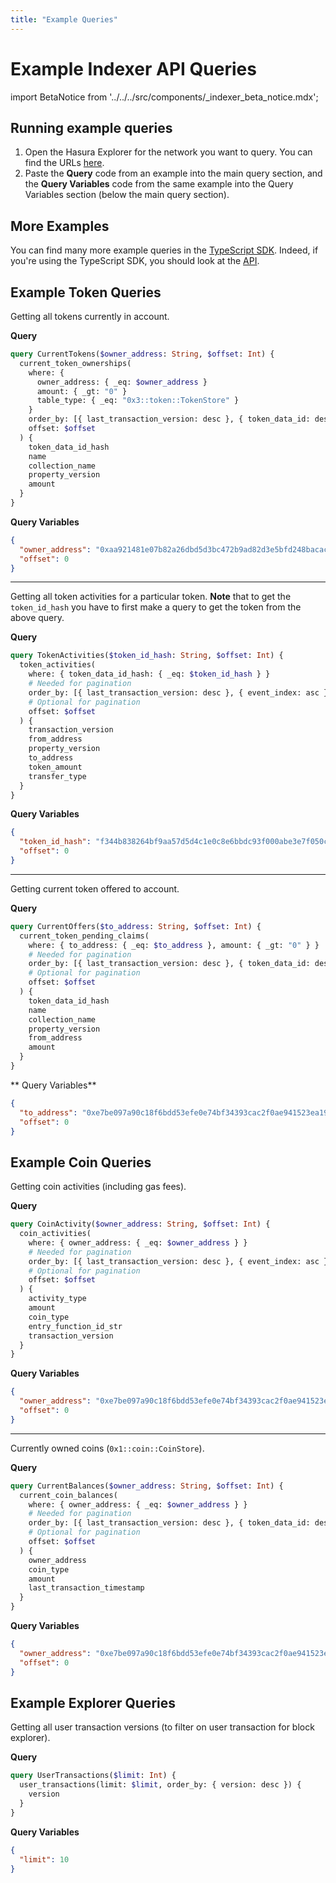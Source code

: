 ```yaml
---
title: "Example Queries"
---
```


# Example Indexer API Queries

import BetaNotice from '../../../src/components/\_indexer_beta_notice.mdx';

<BetaNotice />

## Running example queries

1. Open the Hasura Explorer for the network you want to query. You can find the URLs [here](/indexer/api/labs-hosted#hasura-explorer).
2. Paste the **Query** code from an example into the main query section, and the **Query Variables** code from the same example into the Query Variables section (below the main query section).

## More Examples

You can find many more example queries in the [TypeScript SDK](https://github.com/aptos-labs/aptos-ts-sdk/tree/main/src/internal/queries). Indeed, if you're using the TypeScript SDK, you should look at the [API](https://github.com/aptos-labs/aptos-ts-sdk/tree/main/src/api).

## Example Token Queries

Getting all tokens currently in account.

**Query**

```graphql
query CurrentTokens($owner_address: String, $offset: Int) {
  current_token_ownerships(
    where: {
      owner_address: { _eq: $owner_address }
      amount: { _gt: "0" }
      table_type: { _eq: "0x3::token::TokenStore" }
    }
    order_by: [{ last_transaction_version: desc }, { token_data_id: desc }]
    offset: $offset
  ) {
    token_data_id_hash
    name
    collection_name
    property_version
    amount
  }
}
```

**Query Variables**

```json
{
  "owner_address": "0xaa921481e07b82a26dbd5d3bc472b9ad82d3e5bfd248bacac160eac51687c2ff",
  "offset": 0
}
```

---

Getting all token activities for a particular token. **Note** that to get the `token_id_hash` you have to first make a query to get the token from the above query.

**Query**

```graphql
query TokenActivities($token_id_hash: String, $offset: Int) {
  token_activities(
    where: { token_data_id_hash: { _eq: $token_id_hash } }
    # Needed for pagination
    order_by: [{ last_transaction_version: desc }, { event_index: asc }]
    # Optional for pagination
    offset: $offset
  ) {
    transaction_version
    from_address
    property_version
    to_address
    token_amount
    transfer_type
  }
}
```

**Query Variables**

```json
{
  "token_id_hash": "f344b838264bf9aa57d5d4c1e0c8e6bbdc93f000abe3e7f050c2a0f4dc23d030",
  "offset": 0
}
```

---

Getting current token offered to account.

**Query**

```graphql
query CurrentOffers($to_address: String, $offset: Int) {
  current_token_pending_claims(
    where: { to_address: { _eq: $to_address }, amount: { _gt: "0" } }
    # Needed for pagination
    order_by: [{ last_transaction_version: desc }, { token_data_id: desc }]
    # Optional for pagination
    offset: $offset
  ) {
    token_data_id_hash
    name
    collection_name
    property_version
    from_address
    amount
  }
}
```

** Query Variables**

```json
{
  "to_address": "0xe7be097a90c18f6bdd53efe0e74bf34393cac2f0ae941523ea196a47b6859edb",
  "offset": 0
}
```

## Example Coin Queries

Getting coin activities (including gas fees).

**Query**

```graphql
query CoinActivity($owner_address: String, $offset: Int) {
  coin_activities(
    where: { owner_address: { _eq: $owner_address } }
    # Needed for pagination
    order_by: [{ last_transaction_version: desc }, { event_index: asc }]
    # Optional for pagination
    offset: $offset
  ) {
    activity_type
    amount
    coin_type
    entry_function_id_str
    transaction_version
  }
}
```

**Query Variables**

```json
{
  "owner_address": "0xe7be097a90c18f6bdd53efe0e74bf34393cac2f0ae941523ea196a47b6859edb",
  "offset": 0
}
```

---

Currently owned coins (`0x1::coin::CoinStore`).

**Query**

```graphql
query CurrentBalances($owner_address: String, $offset: Int) {
  current_coin_balances(
    where: { owner_address: { _eq: $owner_address } }
    # Needed for pagination
    order_by: [{ last_transaction_version: desc }, { token_data_id: desc }]
    # Optional for pagination
    offset: $offset
  ) {
    owner_address
    coin_type
    amount
    last_transaction_timestamp
  }
}
```

**Query Variables**

```json
{
  "owner_address": "0xe7be097a90c18f6bdd53efe0e74bf34393cac2f0ae941523ea196a47b6859edb",
  "offset": 0
}
```

## Example Explorer Queries

Getting all user transaction versions (to filter on user transaction for block explorer).

**Query**

```graphql
query UserTransactions($limit: Int) {
  user_transactions(limit: $limit, order_by: { version: desc }) {
    version
  }
}
```

**Query Variables**

```json
{
  "limit": 10
}
```
